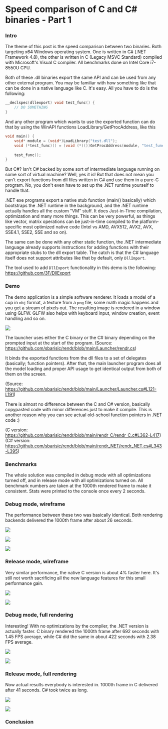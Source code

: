 # Speed comparison of C and C# binaries - Part 1

### Intro

The theme of this post is the speed comparison between two binaries. Both targeting x64 Windows operating system.
One is written in C# (.NET Framework 4.8), the other is written in C (Legacy MSVC Standard) compiled with Microsoft's Visual C compiler. All benchmarks done on Intel Core i7-8550U CPU.

Both of these .dll binaries export the same API and can be used from any other external program.
You may be familiar with how something like that can be done in a native language like C. It's easy.
All you have to do is the following:

```c
__declspec(dllexport) void test_func() {
    // DO SOMETHING
}
```

And any other program which wants to use the exported function can do that by using the WinAPI functions LoadLibrary/GetProcAddress, like this

```c
void main() {
    void* module = (void*)LoadLibrary("test.dll");
    void (*test_func)() = (void (*)())GetProcAddress(module, "test_func");
    
    test_func();
}
```

But C#? Isn't C# backed by some sort of intermediate language running on some sort of virtual machine?
Well, yes it is! But that does not mean you can't export functions from dll files written in C# and use them in a pure-C program. No, you don't even have to set up the .NET runtime yourself to handle that.

.NET exe programs export a native stub function (main() basically) which bootstraps the .NET runtime in the background, and the .NET runtime actually handles all the custom "VM" stuff. It does Just-in-Time compilation, optimization and many more things. This can be very powerful, as things like vector, matrix operations can be just-in-time compiled to the platform-specific most optimized native code (Intel vs AMD, AVX512, AVX2, AVX, SSE4.1, SSE2, SSE and so on).

The same can be done with any other static function, the .NET intermediate language already supports instructions for adding functions with their appropriate stubs to the dll export table. The catch is that the C# language itself does not support attributes like that by default, only ``DllImport``.

The tool used to add ``DllExport`` functionality in this demo is the following: https://github.com/3F/DllExport

### Demo

The demo application is a simple software renderer. It loads a model of a cup in ``obj`` format, a texture from a ``png`` file, some math magic happens and you get a stream of pixels out. The resulting image is rendered in a window using GLFW. GLFW also helps with keyboard input, window creation, event handling and so on.

![](https://github.com/sbarisic/rendr/raw/main/screens/demo_gif.gif)

The launcher uses either the C binary or the C# binary depending on the prompted input at the start of the program.
(Source: https://github.com/sbarisic/rendr/blob/main/Launcher/rendr.cs)

It binds the exported functions from the dll files to a set of delegates (basically; function pointers). After that, the main launcher program does all the model loading and proper API usage to get identical output from both of them on the screen.

(Source: https://github.com/sbarisic/rendr/blob/main/Launcher/Launcher.cs#L121-L191)

There is almost no difference between the C and C# version, basically copypasted code with minor differences just to make it compile. This is another reason why you can see actual old-school function pointers in .NET code :)

(C version: https://github.com/sbarisic/rendr/blob/main/rendr_C/rendr_C.c#L362-L417)
(C# version: https://github.com/sbarisic/rendr/blob/main/rendr_NET/rendr_NET.cs#L343-L395)

### Benchmarks

The whole solution was compiled in debug mode with all optimizations turned off, and in release mode with all optimizations turned on. All benchmark numbers are taken at the 1000th rendered frame to make it consistent. Stats were printed to the console once every 2 seconds.

### Debug mode, wireframe

The performance between these two was basically identical. Both rendering backends delivered the 1000th frame after about 26 seconds.

![](https://raw.githubusercontent.com/sbarisic/rendr/main/screens/static_screenshot_wireframe.png)

![](https://raw.githubusercontent.com/sbarisic/rendr/main/screens/c_debug_wireframe.png)

![](https://raw.githubusercontent.com/sbarisic/rendr/main/screens/csharp_debug_wireframe.png)

### Release mode, wireframe

Very similar performance, the native C version is about 4% faster here.
It's still not worth sacrificing all the new language features for this small performance gain.

![](https://raw.githubusercontent.com/sbarisic/rendr/main/screens/c_release_wireframe.png)

![](https://raw.githubusercontent.com/sbarisic/rendr/main/screens/csharp_release_wireframe.png)

### Debug mode, full rendering

Interesting! With no optimizations by the compiler, the .NET version is actually faster.
C binary rendered the 1000th frame after 692 seconds with 1.45 FPS average, while C# did the same in about 422 seconds with 2.38 FPS average.

![](https://raw.githubusercontent.com/sbarisic/rendr/main/screens/c_debug_fullshading.png)

![](https://raw.githubusercontent.com/sbarisic/rendr/main/screens/csharp_debug_fullshading.png)

### Release mode, full rendering

Now actual results everybody is interested in.
1000th frame in C delivered after 41 seconds. C# took twice as long.

![](https://raw.githubusercontent.com/sbarisic/rendr/main/screens/c_release_fullshading.png)

![](https://raw.githubusercontent.com/sbarisic/rendr/main/screens/csharp_release_fullshading.png)


### Conclusion

